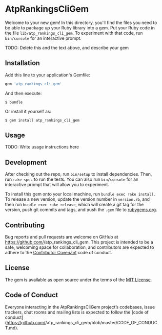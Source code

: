 # AtpRankingsCliGem

Welcome to your new gem! In this directory, you'll find the files you need to be able to package up your Ruby library into a gem. Put your Ruby code in the file `lib/atp_rankings_cli_gem`. To experiment with that code, run `bin/console` for an interactive prompt.

TODO: Delete this and the text above, and describe your gem

## Installation

Add this line to your application's Gemfile:

```ruby
gem 'atp_rankings_cli_gem'
```

And then execute:

    $ bundle

Or install it yourself as:

    $ gem install atp_rankings_cli_gem

## Usage

TODO: Write usage instructions here

## Development

After checking out the repo, run `bin/setup` to install dependencies. Then, run `rake spec` to run the tests. You can also run `bin/console` for an interactive prompt that will allow you to experiment.

To install this gem onto your local machine, run `bundle exec rake install`. To release a new version, update the version number in `version.rb`, and then run `bundle exec rake release`, which will create a git tag for the version, push git commits and tags, and push the `.gem` file to [rubygems.org](https://rubygems.org).

## Contributing

Bug reports and pull requests are welcome on GitHub at https://github.com/<github username>/atp_rankings_cli_gem. This project is intended to be a safe, welcoming space for collaboration, and contributors are expected to adhere to the [Contributor Covenant](http://contributor-covenant.org) code of conduct.

## License

The gem is available as open source under the terms of the [MIT License](https://opensource.org/licenses/MIT).

## Code of Conduct

Everyone interacting in the AtpRankingsCliGem project’s codebases, issue trackers, chat rooms and mailing lists is expected to follow the [code of conduct](https://github.com/<github username>/atp_rankings_cli_gem/blob/master/CODE_OF_CONDUCT.md).
